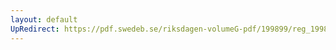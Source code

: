 ```yaml
---
layout: default
UpRedirect: https://pdf.swedeb.se/riksdagen-volumeG-pdf/199899/reg_199899/reg_199899_0005.pdf
---
```

